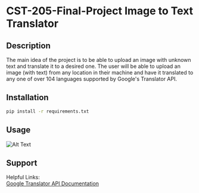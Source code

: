 # CST-205-Final-Project Image to Text Translator

## Description 
The main idea of the project is to be able to upload an image with unknown text and translate it to a desired one. The user will be able to upload an image (with text) from any location in their machine and have it translated to any one of over 104 languages supported by Google's Translator API. 

## Installation
```bash
pip install -r requirements.txt
```

## Usage
![Alt Text](http://g.recordit.co/rqF2EHBTAU.gif)

## Support 
Helpful Links: <br />
[Google Translator API Documentation](https://cloud.google.com/translate/docs/reference/libraries)

